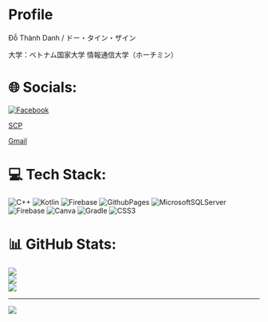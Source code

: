 
# Profile

Đỗ Thành Danh / ドー・タイン・ザイン

大学：ベトナム国家大学 情報通信大学（ホーチミン）


# 🌐 Socials:
[![Facebook](https://img.shields.io/badge/Facebook-%231877F2.svg?logo=Facebook&logoColor=white)](https://facebook.com/https://www.facebook.com/profile.php?id=100014532193503&mibextid=ZbWKwL) 

[SCP](https://scp.sun-asterisk.com/#/profile/basic#profile) 

[Gmail](22520198@gm.uit.edu.vn) 

# 💻 Tech Stack:
![C++](https://img.shields.io/badge/c++-%2300599C.svg?style=flat&logo=c%2B%2B&logoColor=white) ![Kotlin](https://img.shields.io/badge/kotlin-%237F52FF.svg?style=flat&logo=kotlin&logoColor=white) ![Firebase](https://img.shields.io/badge/firebase-%23039BE5.svg?style=flat&logo=firebase) ![GithubPages](https://img.shields.io/badge/github%20pages-121013?style=flat&logo=github&logoColor=white) ![MicrosoftSQLServer](https://img.shields.io/badge/Microsoft%20SQL%20Server-CC2927?style=flat&logo=microsoft%20sql%20server&logoColor=white) ![Firebase](https://img.shields.io/badge/firebase-a08021?style=flat&logo=firebase&logoColor=ffcd34) ![Canva](https://img.shields.io/badge/Canva-%2300C4CC.svg?style=flat&logo=Canva&logoColor=white) ![Gradle](https://img.shields.io/badge/Gradle-02303A.svg?style=flat&logo=Gradle&logoColor=white) ![CSS3](https://img.shields.io/badge/css3-%231572B6.svg?style=flat&logo=css3&logoColor=white) 
# 📊 GitHub Stats:
![](https://github-readme-stats.vercel.app/api?username=ThanhDanhDo&theme=dark&hide_border=false&include_all_commits=false&count_private=false)<br/>
![](https://github-readme-streak-stats.herokuapp.com/?user=ThanhDanhDo&theme=dark&hide_border=false)<br/>
![](https://github-readme-stats.vercel.app/api/top-langs/?username=ThanhDanhDo&theme=dark&hide_border=false&include_all_commits=false&count_private=false&layout=compact)

---
[![](https://visitcount.itsvg.in/api?id=ThanhDanhDo&icon=0&color=3)](https://visitcount.itsvg.in)

<!-- Proudly created with GPRM ( https://gprm.itsvg.in ) -->
